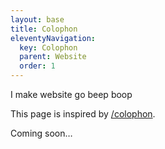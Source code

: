 ```yaml
---
layout: base
title: Colophon
eleventyNavigation:
  key: Colophon
  parent: Website
  order: 1
---
```


I make website go beep boop

This page is inspired by [/colophon](https://slashpages.net/#colophon).

Coming soon…